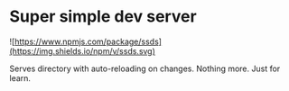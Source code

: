 # Super simple dev server

![https://www.npmjs.com/package/ssds](https://img.shields.io/npm/v/ssds.svg)

Serves directory with auto-reloading on changes. Nothing more. Just for learn.